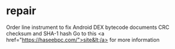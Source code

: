 # repair
Order line instrument to fix Android DEX bytecode documents CRC checksum and SHA-1 hash Go to this &lt;a href="https://haseebpc.com/">site&lt;/a> for more information
